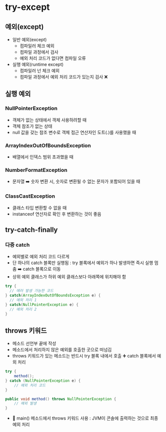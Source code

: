 # try-except

## 예외(except)

- 일반 예외(except)
  - 컴파일러 체크 예외
  - 컴파일 과정에서 검사
  - 예외 처리 코드가 없다면 컴파일 오류
- 실행 예외(runtime except)
  - 컴파일러 넌 체크 예외
  - 컴파일 과정에서 예외 처리 코드가 있는지 검사 ❌

## 실행 예외

### NullPointerException

- 객체가 없는 상태에서 객체 사용하려할 때
- 객체 참조가 없는 상태
- null 값을 갖는 참조 변수로 객체 접근 연산자인 도트(.)를 사용했을 때

### ArrayIndexOutOfBoundsException

- 배열에서 인덱스 범위 초과했을 때

### NumberFormatException

- 문자열 ➡️ 숫자 변환 시, 숫자로 변환될 수 없는 문자가 포함되어 있을 때

### ClassCastException

- 클래스 타입 변환할 수 없을 때
- instanceof 연산자로 확인 후 변환하는 것이 좋음

## try-catch-finally

### 다중 catch

- 예외별로 예외 처리 코드 다르게
- 단 하나의 catch 블록만 실행됨 : try 블록에서 예외가 하나 발생하면 즉시 실행 멈춤 ➡️ catch 블록으로 이동
- 상위 예외 클래스가 하위 예외 클래스보다 아래쪽에 위치해야 함

```java
try {
  // 에러 발생 가능한 코드
} catch(ArrayIndexOutOfBoundsException e) {
  // 예외 처리 1
} catch(NullPointerException e) {
  // 예외 처리 2
}
```

## throws 키워드

- 메소드 선언부 끝에 작성
- 메소드에서 처리하지 않은 예외를 호출한 곳으로 떠넘김
- throws 키워드가 있는 메소드는 반드시 try 블록 내에서 호출 ➕ catch 블록에서 예외 처리

```java
try {
    method();
} catch (NullPointerException e) {
    // 예외 처리 코드
}

public void method() throws NullPointerException {
    // 예외 발생
}
```

- 💩 main() 메소드에서 throws 키워드 사용 : JVM이 콘솔에 출력하는 것으로 최종 예외 처리
